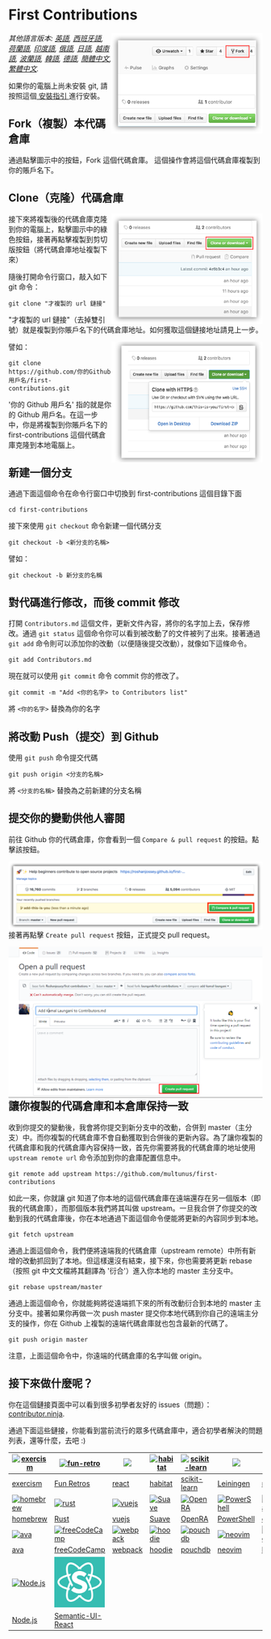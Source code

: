 # First Contributions

<img align="right" width="300" src="assets/fork.png" alt="fork this repository" />

*其他語言版本: [英語](README.md), [西班牙語](README.es.md), [荷蘭語](README.nl.md), [印度語](README.hi.md), [俄語](README.ru.md), [日語](README.ja.md), [越南語](README.vn.md), [波蘭語](README.pl.md), [韓語](README.ko.md), [德語](README.de.md), [簡體中文](README.chs.md), [繁體中文](README.cht.md).*

如果你的電腦上尚未安裝 git, 請按照這個[ 安裝指引 ]( https://help.github.com/articles/set-up-git/ )進行安裝。

## Fork（複製）本代碼倉庫

通過點擊圖示中的按鈕，Fork 這個代碼倉庫。
這個操作會將這個代碼倉庫複製到你的賬戶名下。

## Clone（克隆）代碼倉庫

<img align="right" width="300" src="assets/clone.png" alt="clone this repository" />

接下來將複製後的代碼倉庫克隆到你的電腦上，點擊圖示中的綠色按鈕，接著再點擊複製到剪切版按鈕（將代碼倉庫地址複製下來）

隨後打開命令行窗口，敲入如下 git 命令：

```
git clone "才複製的 url 鏈接"
```
"才複製的 url 鏈接"（去掉雙引號）就是複製到你賬戶名下的代碼倉庫地址。如何獲取這個鏈接地址請見上一步。

<img align="right" width="300" src="assets/copy-to-clipboard.png" alt="copy URL to clipboard" />

譬如：
```
git clone https://github.com/你的Github用戶名/first-contributions.git
```
'你的 Github 用戶名' 指的就是你的 Github 用戶名。在這一步中，你是將複製到你賬戶名下的 first-contributions 這個代碼倉庫克隆到本地電腦上。

## 新建一個分支

通過下面這個命令在命令行窗口中切換到 first-contributions 這個目錄下面

```
cd first-contributions
```
接下來使用 `git checkout` 命令新建一個代碼分支
```
git checkout -b <新分支的名稱>
```

譬如：
```
git checkout -b 新分支的名稱
```

## 對代碼進行修改，而後 commit 修改

打開 `Contributors.md` 這個文件，更新文件內容，將你的名字加上去，保存修改。通過 `git status` 這個命令你可以看到被改動了的文件被列了出來。接著通過 `git add` 命令則可以添加你的改動（以便隨後提交改動），就像如下這條命令。
```
git add Contributors.md
```

現在就可以使用 `git commit` 命令 commit 你的修改了。
```
git commit -m "Add <你的名字> to Contributors list"
```
將 `<你的名字>` 替換為你的名字

## 將改動 Push（提交）到 Github

使用 `git push` 命令提交代碼
```
git push origin <分支的名稱>
```
將 `<分支的名稱>` 替換為之前新建的分支名稱

## 提交你的變動供他人審閱

前往 Github 你的代碼倉庫，你會看到一個 `Compare & pull request` 的按鈕。點擊該按鈕。

<img style="float: right;" src="assets/compare-and-pull.png" alt="create a pull request" />

接著再點擊 `Create pull request` 按鈕，正式提交 pull request。

<img style="float: right;" src="assets/submit-pull.png" alt="submit pull request" />

## 讓你複製的代碼倉庫和本倉庫保持一致

收到你提交的變動後，我會將你提交到新分支中的改動，合併到 master（主分支）中。而你複製的代碼倉庫不會自動獲取到合併後的更新內容。為了讓你複製的代碼倉庫和我的代碼倉庫內容保持一致，首先你需要將我的代碼倉庫的地址使用 `upstream remote url` 命令添加到你的倉庫配置信息中。
```
git remote add upstream https://github.com/multunus/first-contributions
```
如此一來，你就讓 git 知道了你本地的這個代碼倉庫在遠端還存在另一個版本（即我的代碼倉庫），而那個版本我們將其叫做 upstream。一旦我合併了你提交的改動到我的代碼倉庫後，你在本地通過下面這個命令便能將更新的內容同步到本地。
```
git fetch upstream
```

通過上面這個命令，我們便將遠端我的代碼倉庫（upstream remote）中所有新增的改動抓回到了本地。但這樣還沒有結束，接下來，你也需要將更新 rebase（按照 git 中文文檔將其翻譯為 '衍合'）進入你本地的 master 主分支中。
```
git rebase upstream/master
```
通過上面這個命令，你就能夠將從遠端抓下來的所有改動衍合到本地的 master 主分支中。接著如果你再做一次 push master 提交你本地代碼到你自己的遠端主分支的操作，你在 Github 上複製的遠端代碼倉庫就也包含最新的代碼了。
```
git push origin master
```
注意，上面這個命令中，你遠端的代碼倉庫的名字叫做 origin。

## 接下來做什麼呢？

你在這個鏈接頁面中可以看到很多初學者友好的 issues（問題）：
[contributor.ninja](https://contributor.ninja).

通過下面這些鏈接，你能看到當前流行的眾多代碼倉庫中，適合初學者解決的問題列表，還等什麼，去吧 :)

|[![exercism](https://avatars2.githubusercontent.com/u/5624255?v=3&s=100)](https://github.com/exercism/exercism.io/issues?q=is%3Aopen+is%3Aissue+label%3A%22good+first+patch%22)|[![fun-retro](https://avatars3.githubusercontent.com/u/15913975?v=3&s=100)](https://github.com/funretro/distributed/issues?q=is%3Aopen+is%3Aissue+label%3Abeginner-friendly)|[<img width="100" src="https://cdn.worldvectorlogo.com/logos/react.svg">](https://github.com/facebook/react/issues?q=is%3Aopen+is%3Aissue+label%3A%22good+first+bug%22)|[![habitat](https://avatars1.githubusercontent.com/u/18171698?v=3&s=100)](https://github.com/habitat-sh/habitat/issues?q=is%3Aopen+is%3Aissue+label%3AEasy)|[![scikit-learn](https://avatars0.githubusercontent.com/u/365630?v=3&s=100)](https://github.com/scikit-learn/scikit-learn/issues?q=is%3Aopen+is%3Aissue+label%3AEasy)|[<img width="100" src="https://camo.githubusercontent.com/0f302c808c8457f6460913e33aed3478124612c2/687474703a2f2f6c65696e696e67656e2e6f72672f696d672f6c65696e696e67656e2e6a7067">](https://github.com/technomancy/leiningen/issues?q=is%3Aopen+is%3Aissue+label%3ANewbie)|[<img width="100" src="https://images.plot.ly/plotly-documentation/thumbnail/numpy-logo.jpg">](https://github.com/numpy/numpy/issues?q=is%3Aopen+is%3Aissue+label%3A%22Easy+Fix%22)|[![elasticsearch](https://avatars2.githubusercontent.com/u/6764390?v=3&s=100)](https://github.com/elastic/elasticsearch/issues?q=is%3Aopen+is%3Aissue+label%3A%22low+hanging+fruit%22)|
|---|---|---|---|---|---|---|---|
|[exercism](https://github.com/exercism/exercism.io/issues?q=is%3Aopen+is%3Aissue+label%3A%22good+first+patch%22)|[Fun Retros](https://github.com/funretro/distributed/issues?q=is%3Aopen+is%3Aissue+label%3Abeginner-friendly)|[react](https://github.com/facebook/react/issues?q=is%3Aopen+is%3Aissue+label%3A%22good+first+bug%22)|[habitat](https://github.com/habitat-sh/habitat/issues?q=is%3Aopen+is%3Aissue+label%3AEasy)|[scikit-learn](https://github.com/scikit-learn/scikit-learn/issues?q=is%3Aopen+is%3Aissue+label%3AEasy)|[Leiningen](https://github.com/technomancy/leiningen/issues?q=is%3Aopen+is%3Aissue+label%3ANewbie)|[numpy](https://github.com/numpy/numpy/issues?q=is%3Aopen+is%3Aissue+label%3A%22Easy+Fix%22)|[elasticsearch](https://github.com/elastic/elasticsearch/issues?q=is%3Aopen+is%3Aissue+label%3A%22low+hanging+fruit%22)|
|[![homebrew](https://avatars2.githubusercontent.com/u/1503512?v=3&s=100)](https://github.com/Homebrew/brew/issues?q=is%3Aopen+is%3Aissue+label%3A%22help+wanted%22)|[![rust](https://avatars1.githubusercontent.com/u/5430905?v=3&s=100)](https://github.com/rust-lang/rust/issues?q=is%3Aopen+is%3Aissue+label%3AE-easy)|[![vuejs](https://avatars1.githubusercontent.com/u/6128107?v=3&s=100)](https://github.com/vuejs/vue/issues?q=is%3Aopen+is%3Aissue+label%3A%22contribution+welcome%22)|[![Suave](https://avatars2.githubusercontent.com/u/5822862?v=3&s=100)](https://github.com/SuaveIO/suave/issues?q=is%3Aopen+is%3Aissue+label%3Ahardness-easy)|[![OpenRA](https://avatars3.githubusercontent.com/u/409046?v=3&s=100)](https://github.com/OpenRA/OpenRA/issues?q=is%3Aopen+is%3Aissue+label%3AEasy)|[![PowerShell](https://avatars0.githubusercontent.com/u/11524380?v=3&s=100)](https://github.com/powershell/powershell/issues?q=is%3Aopen+is%3Aissue+label%3AUp-for-Grabs)|[![coala](https://avatars2.githubusercontent.com/u/10620750?v=3&s=100)](https://github.com/coala/coala/issues?q=is%3Aopen+is%3Aissue+label%3Adifficulty%2Flow+label%3Adifficulty%2Fnewcomer)|[![moment](https://avatars2.githubusercontent.com/u/4129662?v=3&s=100)](https://github.com/moment/moment/issues?q=is%3Aopen+is%3Aissue+label%3AUp-For-Grabs)|
|[homebrew](https://github.com/Homebrew/brew/issues?q=is%3Aopen+is%3Aissue+label%3A%22help+wanted%22)|[Rust](https://github.com/rust-lang/rust/issues?q=is%3Aopen+is%3Aissue+label%3AE-easy)|[vuejs](https://github.com/vuejs/vue/issues?q=is%3Aopen+is%3Aissue+label%3A%22contribution+welcome%22)|[Suave](https://github.com/SuaveIO/suave/issues?q=is%3Aopen+is%3Aissue+label%3Ahardness-easy)|[OpenRA](https://github.com/OpenRA/OpenRA/issues?q=is%3Aopen+is%3Aissue+label%3AEasy)|[PowerShell](https://github.com/powershell/powershell/issues?q=is%3Aopen+is%3Aissue+label%3AUp-for-Grabs)|[coala](https://github.com/coala/coala/issues?q=is%3Aopen+is%3Aissue+label%3Adifficulty%2Flow+label%3Adifficulty%2Fnewcomer)|[moment](https://github.com/moment/moment/issues?q=is%3Aopen+is%3Aissue+label%3AUp-For-Grabs)|
|[![ava](https://avatars0.githubusercontent.com/u/8527916?v=3&s=100)](https://github.com/avajs/ava/issues?q=is%3Aopen+is%3Aissue+label%3A%22good+for+beginner%22)|[![freeCodeCamp](https://avatars0.githubusercontent.com/u/9892522?v=3&s=100)](https://github.com/freeCodeCamp/freeCodeCamp/issues?q=is%3Aopen+is%3Aissue+label%3Afirst-timers-only)|[![webpack](https://avatars3.githubusercontent.com/u/2105791?v=3&s=100)](https://github.com/webpack/webpack/issues?q=is%3Aopen+is%3Aissue+label%3A%22D1%3A+Easy+%28Contrib.+Difficulty%29%22)|[![hoodie](https://avatars1.githubusercontent.com/u/1888826?v=3&s=100)](https://github.com/hoodiehq/hoodie/issues?q=is%3Aopen+is%3Aissue+label%3Afirst-timers-only)|[![pouchdb](https://avatars3.githubusercontent.com/u/3406112?v=3&s=100)](https://github.com/pouchdb/pouchdb/issues?q=is%3Aopen+is%3Aissue+label%3A%22first+timers+only%22)|[![neovim](https://avatars0.githubusercontent.com/u/6471485?v=3&s=100)](https://github.com/neovim/neovim/issues?q=is%3Aopen+is%3Aissue+label%3Aentry-level)|[![babel](https://avatars2.githubusercontent.com/u/9637642?v=3&s=100)](https://github.com/babel/babel/issues?q=is%3Aopen+is%3Aissue+label%3Abeginner-friendly) |[<img width="100" src="https://github.com/adobe/brackets/blob/gh-pages/images/brackets_128.png?raw=true">](https://github.com/adobe/brackets/labels/Starter%20bug)|
|[ava](https://github.com/avajs/ava/issues?q=is%3Aopen+is%3Aissue+label%3A%22good+for+beginner%22)|[freeCodeCamp](https://github.com/freeCodeCamp/freeCodeCamp/issues?q=is%3Aopen+is%3Aissue+label%3Afirst-timers-only)|[webpack](https://github.com/webpack/webpack/issues?q=is%3Aopen+is%3Aissue+label%3A%22D1%3A+Easy+%28Contrib.+Difficulty%29%22)|[hoodie](https://github.com/hoodiehq/hoodie/issues?q=is%3Aopen+is%3Aissue+label%3Afirst-timers-only)|[pouchdb](https://github.com/pouchdb/pouchdb/issues?q=is%3Aopen+is%3Aissue+label%3A%22first+timers+only%22)|[neovim](https://github.com/neovim/neovim/issues?q=is%3Aopen+is%3Aissue+label%3Aentry-level)|[babel](https://github.com/babel/babel/issues?q=is%3Aopen+is%3Aissue+label%3Abeginner-friendly) |[brackets](https://github.com/adobe/brackets/labels/Starter%20bug)|
| [![Node.js](https://avatars1.githubusercontent.com/u/9950313?v=3&s=100)](https://github.com/nodejs/node/issues?q=is%3Aissue+is%3Aopen+label%3A%22good+first+contribution%22)|[<img width="100" src="https://github.com/Semantic-Org/Semantic-UI-React/raw/master/docs/app/logo.png">](https://github.com/Semantic-Org/Semantic-UI-React/issues?q=is%3Aissue+is%3Aopen+label%3A%22good+first+contribution%22)|
| [Node.js](https://github.com/nodejs/node/issues?q=is%3Aissue+is%3Aopen+label%3A%22good+first+contribution%22) |[Semantic-UI-React](https://github.com/Semantic-Org/Semantic-UI-React/issues?q=is%3Aissue+is%3Aopen+label%3A%22good+first+contribution%22) |
